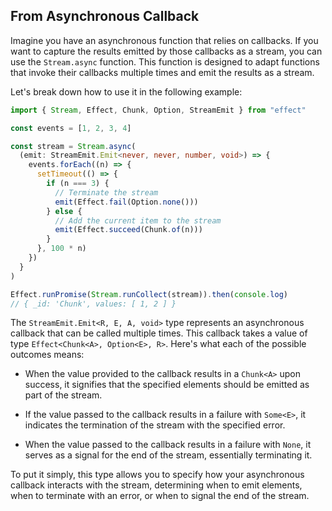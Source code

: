 ## From Asynchronous Callback

Imagine you have an asynchronous function that relies on callbacks. If you want to capture the results emitted by those callbacks as a stream, you can use the `Stream.async` function. This function is designed to adapt functions that invoke their callbacks multiple times and emit the results as a stream.

Let's break down how to use it in the following example:

```ts twoslash
import { Stream, Effect, Chunk, Option, StreamEmit } from "effect"

const events = [1, 2, 3, 4]

const stream = Stream.async(
  (emit: StreamEmit.Emit<never, never, number, void>) => {
    events.forEach((n) => {
      setTimeout(() => {
        if (n === 3) {
          // Terminate the stream
          emit(Effect.fail(Option.none()))
        } else {
          // Add the current item to the stream
          emit(Effect.succeed(Chunk.of(n)))
        }
      }, 100 * n)
    })
  }
)

Effect.runPromise(Stream.runCollect(stream)).then(console.log)
// { _id: 'Chunk', values: [ 1, 2 ] }
```

The `StreamEmit.Emit<R, E, A, void>` type represents an asynchronous callback that can be called multiple times. This callback takes a value of type `Effect<Chunk<A>, Option<E>, R>`. Here's what each of the possible outcomes means:

- When the value provided to the callback results in a `Chunk<A>` upon success, it signifies that the specified elements should be emitted as part of the stream.

- If the value passed to the callback results in a failure with `Some<E>`, it indicates the termination of the stream with the specified error.

- When the value passed to the callback results in a failure with `None`, it serves as a signal for the end of the stream, essentially terminating it.

To put it simply, this type allows you to specify how your asynchronous callback interacts with the stream, determining when to emit elements, when to terminate with an error, or when to signal the end of the stream.

